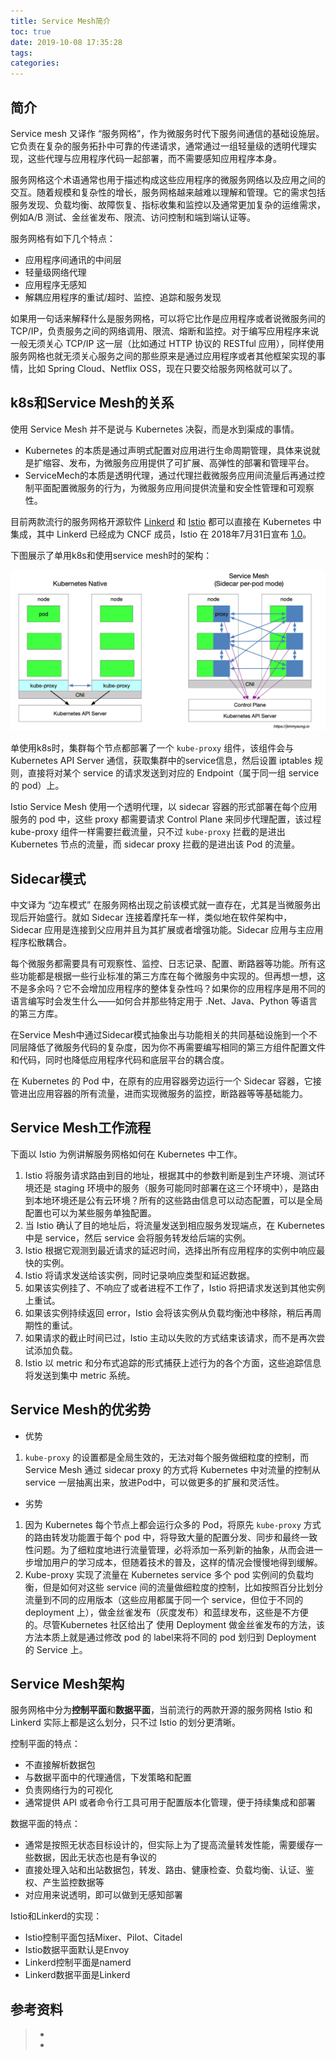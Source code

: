 ```yaml
---
title: Service Mesh简介
toc: true
date: 2019-10-08 17:35:28
tags:
categories:
---
```


## 简介

Service mesh 又译作 “服务网格”，作为微服务时代下服务间通信的基础设施层。它负责在复杂的服务拓扑中可靠的传递请求，通常通过一组轻量级的透明代理实现，这些代理与应用程序代码一起部署，而不需要感知应用程序本身。

服务网格这个术语通常也用于描述构成这些应用程序的微服务网络以及应用之间的交互。随着规模和复杂性的增长，服务网格越来越难以理解和管理。它的需求包括服务发现、负载均衡、故障恢复、指标收集和监控以及通常更加复杂的运维需求，例如A/B 测试、金丝雀发布、限流、访问控制和端到端认证等。

服务网格有如下几个特点：

- 应用程序间通讯的中间层
- 轻量级网络代理
- 应用程序无感知
- 解耦应用程序的重试/超时、监控、追踪和服务发现



如果用一句话来解释什么是服务网格，可以将它比作是应用程序或者说微服务间的  TCP/IP，负责服务之间的网络调用、限流、熔断和监控。对于编写应用程序来说一般无须关心 TCP/IP 这一层（比如通过 HTTP 协议的  RESTful 应用），同样使用服务网格也就无须关心服务之间的那些原来是通过应用程序或者其他框架实现的事情，比如 Spring  Cloud、Netflix OSS，现在只要交给服务网格就可以了。



## k8s和Service Mesh的关系

使用 Service Mesh 并不是说与 Kubernetes 决裂，而是水到渠成的事情。

- Kubernetes 的本质是通过声明式配置对应用进行生命周期管理，具体来说就是扩缩容、发布，为微服务应用提供了可扩展、高弹性的部署和管理平台。
- ServiceMech的本质是透明代理，通过代理拦截微服务应用间流量后再通过控制平面配置微服务的行为，为微服务应用间提供流量和安全性管理和可观察性。

目前两款流行的服务网格开源软件 [Linkerd](https://linkerd.io) 和 [Istio](https://Istio.io) 都可以直接在 Kubernetes 中集成，其中 Linkerd 已经成为 CNCF 成员，Istio 在 2018年7月31日宣布 [1.0](https://istio.io/zh/blog/2018/announcing-1.0/)。

下图展示了单用k8s和使用service mesh时的架构：

![](Service-Mesh简介/sm-arch.jpg)

单使用k8s时，集群每个节点都部署了一个 `kube-proxy` 组件，该组件会与 Kubernetes API Server 通信，获取集群中的service信息，然后设置 iptables 规则，直接将对某个 service 的请求发送到对应的 Endpoint（属于同一组 service 的 pod）上。

Istio Service Mesh 使用一个透明代理，以 sidecar 容器的形式部署在每个应用服务的 pod 中，这些 proxy 都需要请求 Control Plane 来同步代理配置，该过程 kube-proxy 组件一样需要拦截流量，只不过 `kube-proxy` 拦截的是进出 Kubernetes 节点的流量，而 sidecar proxy 拦截的是进出该 Pod 的流量。



## Sidecar模式

中文译为  “边车模式” 在服务网格出现之前该模式就一直存在，尤其是当微服务出现后开始盛行。就如 Sidecar 连接着摩托车一样，类似地在软件架构中， Sidecar 应用是连接到父应用并且为其扩展或者增强功能。Sidecar 应用与主应用程序松散耦合。

每个微服务都需要具有可观察性、监控、日志记录、配置、断路器等功能。所有这些功能都是根据一些行业标准的第三方库在每个微服务中实现的。但再想一想，这不是多余吗？它不会增加应用程序的整体复杂性吗？如果你的应用程序是用不同的语言编写时会发生什么——如何合并那些特定用于 .Net、Java、Python 等语言的第三方库。

在Service Mesh中通过Sidecar模式抽象出与功能相关的共同基础设施到一个不同层降低了微服务代码的复杂度，因为你不再需要编写相同的第三方组件配置文件和代码，同时也降低应用程序代码和底层平台的耦合度。

在 Kubernetes 的 Pod 中，在原有的应用容器旁边运行一个 Sidecar 容器，它接管进出应用容器的所有流量，进而实现微服务的监控，断路器等等基础能力。



## Service Mesh工作流程

下面以 Istio 为例讲解服务网格如何在 Kubernetes 中工作。

1. Istio 将服务请求路由到目的地址，根据其中的参数判断是到生产环境、测试环境还是 staging 环境中的服务（服务可能同时部署在这三个环境中），是路由到本地环境还是公有云环境？所有的这些路由信息可以动态配置，可以是全局配置也可以为某些服务单独配置。
2. 当 Istio 确认了目的地址后，将流量发送到相应服务发现端点，在 Kubernetes 中是 service，然后 service 会将服务转发给后端的实例。
3. Istio 根据它观测到最近请求的延迟时间，选择出所有应用程序的实例中响应最快的实例。
4. Istio 将请求发送给该实例，同时记录响应类型和延迟数据。
5. 如果该实例挂了、不响应了或者进程不工作了，Istio 将把请求发送到其他实例上重试。
6. 如果该实例持续返回 error，Istio 会将该实例从负载均衡池中移除，稍后再周期性的重试。
7. 如果请求的截止时间已过，Istio 主动以失败的方式结束该请求，而不是再次尝试添加负载。
8. Istio 以 metric 和分布式追踪的形式捕获上述行为的各个方面，这些追踪信息将发送到集中 metric 系统。



## Service Mesh的优劣势

- 优势

1. `kube-proxy` 的设置都是全局生效的，无法对每个服务做细粒度的控制，而 Service Mesh 通过 sidecar proxy 的方式将 Kubernetes 中对流量的控制从 service 一层抽离出来，放进Pod中，可以做更多的扩展和灵活性。

- 劣势

1. 因为 Kubernetes 每个节点上都会运行众多的 Pod，将原先 `kube-proxy` 方式的路由转发功能置于每个 pod 中，将导致大量的配置分发、同步和最终一致性问题。为了细粒度地进行流量管理，必将添加一系列新的抽象，从而会进一步增加用户的学习成本，但随着技术的普及，这样的情况会慢慢地得到缓解。
2. Kube-proxy 实现了流量在 Kubernetes service 多个 pod 实例间的负载均衡，但是如何对这些 service 间的流量做细粒度的控制，比如按照百分比划分流量到不同的应用版本（这些应用都属于同一个 service，但位于不同的 deployment 上），做金丝雀发布（灰度发布）和蓝绿发布，这些是不方便的。尽管Kubernetes 社区给出了 使用 Deployment 做金丝雀发布的方法，该方法本质上就是通过修改 pod 的 label来将不同的 pod 划归到 Deployment 的 Service 上。





## Service Mesh架构

服务网格中分为**控制平面**和**数据平面**，当前流行的两款开源的服务网格 Istio 和Linkerd 实际上都是这么划分，只不过 Istio 的划分更清晰。

控制平面的特点：

- 不直接解析数据包
- 与数据平面中的代理通信，下发策略和配置
- 负责网络行为的可视化
- 通常提供 API 或者命令行工具可用于配置版本化管理，便于持续集成和部署

数据平面的特点：

- 通常是按照无状态目标设计的，但实际上为了提高流量转发性能，需要缓存一些数据，因此无状态也是有争议的
- 直接处理入站和出站数据包，转发、路由、健康检查、负载均衡、认证、鉴权、产生监控数据等
- 对应用来说透明，即可以做到无感知部署

Istio和Linkerd的实现：

- Istio控制平面包括Mixer、Pilot、Citadel
- Istio数据平面默认是Envoy
- Linkerd控制平面是namerd 
- Linkerd数据平面是Linkerd







## 参考资料
> - []()
> - []()
